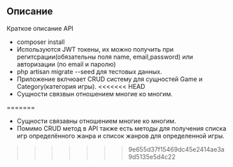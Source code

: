 ## Описание

Краткое описание API
- composer install
- Используются JWT токены, их можно получить при регитсрации(обязательны поля name, email,password) или авторизации (по email и паролю)
- php artisan migrate --seed для тестовых данных.
- Приложение вклчюает CRUD систему для сущностей Game и Category(категория игры).
<<<<<<< HEAD
- Сущности связвын отношением многие ко многим.

=======
- Сущности связавны отношением многие ко многим.
- Помимо CRUD метод в API также есть методы для получения списка игр определённого жанра и список жанров для определенной игры.
>>>>>>> 9e655d37f15469dc45e2414ae3a9d5135e5d4c22
